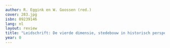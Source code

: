 ```yaml
---
author: R. Eggink en W. Goossen (red.)
cover: 283.jpg
isbn: 09239146
lang: nl
layout: review
title: "Leidschrift: De vierde dimensie, stedebouw in historisch perspectief"
year: 0
---
```


